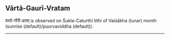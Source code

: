 ## Vārtā-Gaurī-Vratam
वार्ता-गौरी-व्रतम् is observed on Śukla-Caturthī tithi of Vaiśākha (lunar) month (sunrise (default)/puurvaviddha (default)).



---
